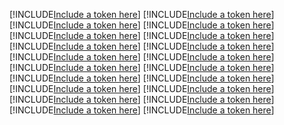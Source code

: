 [!INCLUDE[Include a token here](refs1527059530016/r1.md)]
[!INCLUDE[Include a token here](refs1527059530016/r2.md)]
[!INCLUDE[Include a token here](refs1527059530016/r3.md)]
[!INCLUDE[Include a token here](refs1527059530016/r4.md)]
[!INCLUDE[Include a token here](refs1527059530016/r5.md)]
[!INCLUDE[Include a token here](refs1527059530016/r6.md)]
[!INCLUDE[Include a token here](refs1527059530016/r7.md)]
[!INCLUDE[Include a token here](refs1527059530016/r8.md)]
[!INCLUDE[Include a token here](refs1527059530016/r9.md)]
[!INCLUDE[Include a token here](refs1527059530016/r10.md)]
[!INCLUDE[Include a token here](refs1527059530016/r11.md)]
[!INCLUDE[Include a token here](refs1527059530016/r12.md)]
[!INCLUDE[Include a token here](refs1527059530016/r13.md)]
[!INCLUDE[Include a token here](refs1527059530016/r14.md)]
[!INCLUDE[Include a token here](refs1527059530016/r15.md)]
[!INCLUDE[Include a token here](refs1527059530016/r16.md)]
[!INCLUDE[Include a token here](refs1527059530016/r17.md)]
[!INCLUDE[Include a token here](refs1527059530016/r18.md)]
[!INCLUDE[Include a token here](refs1527059530016/r19.md)]
[!INCLUDE[Include a token here](refs1527059530016/r20.md)]